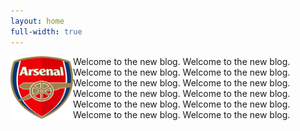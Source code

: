 ```yaml
---
layout: home
full-width: true
---
```


<img align="left" width="100" height="100" src="images/Arsenal_logo_crest_logotype.png" alt="Arsenal logo" />

Welcome to the new blog. Welcome to the new blog. Welcome to the new blog. Welcome to the new blog. Welcome to the new blog. Welcome to the new blog. Welcome to the new blog. Welcome to the new blog. Welcome to the new blog. Welcome to the new blog. Welcome to the new blog. Welcome to the new blog.

